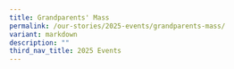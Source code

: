 ```yaml
---
title: Grandparents' Mass
permalink: /our-stories/2025-events/grandparents-mass/
variant: markdown
description: ""
third_nav_title: 2025 Events
---
```

